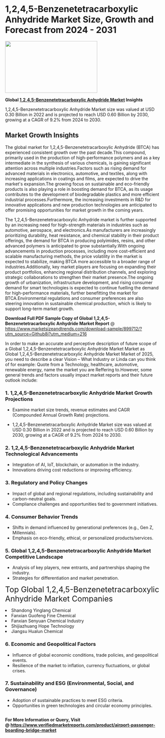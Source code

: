 <H1>1,2,4,5-Benzenetetracarboxylic Anhydride Market Size, Growth and Forecast from 2024 - 2031</H1><img class="aligncenter size-medium wp-image-584254" src="https://thirdeyenews.in/wp-content/uploads/2024/09/Global-Market-Research-300x168.jpeg" alt="" width="300" height="168" /><p><strong>Global&nbsp;<a href="https://www.marketsizeandtrends.com/download-sample/899712/?utm_source=Github8j?utm_medium=216">1,2,4,5-Benzenetetracarboxylic Anhydride Market</a> Insights</strong></p><p>1,2,4,5-Benzenetetracarboxylic Anhydride Market size was valued at USD 0.30 Billion in 2022 and is projected to reach USD 0.60 Billion by 2030, growing at a CAGR of 9.2% from 2024 to 2030.</p><p><h2>Market Growth Insights</h2> <p>The global market for 1,2,4,5-Benzenetetracarboxylic Anhydride (BTCA) has experienced consistent growth over the past decade.This compound, primarily used in the production of high-performance polymers and as a key intermediate in the synthesis of various chemicals, is gaining significant attention across multiple industries.Factors such as rising demand for advanced materials in electronics, automotive, and textiles, along with increasing applications in coatings and films, are expected to drive the market's expansion.The growing focus on sustainable and eco-friendly products is also playing a role in boosting demand for BTCA, as its usage contributes to the development of biodegradable plastics and more efficient industrial processes.Furthermore, the increasing investments in R&D for innovative applications and new production technologies are anticipated to offer promising opportunities for market growth in the coming years.</p> <p>The 1,2,4,5-Benzenetetracarboxylic Anhydride market is further supported by an increasing need for high-strength materials in industries such as automotive, aerospace, and electronics.As manufacturers are increasingly prioritizing durability, heat resistance, and chemical stability in their product offerings, the demand for BTCA in producing polyimides, resins, and other advanced polymers is anticipated to grow substantially.With ongoing advancements in production processes, including more cost-efficient and scalable manufacturing methods, the price volatility in the market is expected to stabilize, making BTCA more accessible to a broader range of industries.Additionally, key market players are focusing on expanding their product portfolios, enhancing regional distribution channels, and exploring strategic collaborations to strengthen their market presence.The ongoing growth of urbanization, infrastructure development, and rising consumer demand for smart technologies is expected to continue fuelling the demand for high-performance materials, further benefitting the market for BTCA.Environmental regulations and consumer preferences are also steering innovation in sustainable chemical production, which is likely to support long-term market growth.</p> <p><span class=""><strong>Download Full PDF Sample Copy of Global 1,2,4,5-Benzenetetracarboxylic Anhydride Market Report</strong> @ <a href="https://www.marketsizeandtrends.com/download-sample/899712/?utm_source=Github8j?utm_medium=216" target="_blank">https://www.marketsizeandtrends.com/download-sample/899712/?utm_source=Github8j?utm_medium=216</a></span></p><p>In order to make an accurate and perceptive description of future scope of a Global&nbsp;1,2,4,5-Benzenetetracarboxylic Anhydride Market Market as Global&nbsp;1,2,4,5-Benzenetetracarboxylic Anhydride Market Market of 2025, you need to describe a clear Vision &ndash; What Industry or Linda can you think of for example: Quote from a Technology, healthcare, automotive, renewable energy, name the market you are Reffering to.However, some general trends and factors usually impact market reports and their future outlook include:</p><h3>1.&nbsp;<strong>1,2,4,5-Benzenetetracarboxylic Anhydride Market Growth Projections</strong></h3><ul><li>Examine market size trends, revenue estimates and CAGR (Compounded Annual Growth Rate) projections.</li><li><p>1,2,4,5-Benzenetetracarboxylic Anhydride Market size was valued at USD 0.30 Billion in 2022 and is projected to reach USD 0.60 Billion by 2030, growing at a CAGR of 9.2% from 2024 to 2030.</p></li></ul><h3>2.&nbsp;<strong>1,2,4,5-Benzenetetracarboxylic Anhydride Market Technological Advancements</strong></h3><ul><li>Integration of AI, IoT, blockchain, or automation in the industry.</li><li>Innovations driving cost reductions or improving efficiency.</li></ul><h3>3.&nbsp;<strong>Regulatory and Policy Changes</strong></h3><ul><li>Impact of global and regional regulations, including sustainability and carbon-neutral goals.</li><li>Compliance challenges and opportunities tied to government initiatives.</li></ul><h3>4.&nbsp;<strong>Consumer Behavior Trends</strong></h3><ul><li>Shifts in demand influenced by generational preferences (e.g., Gen Z, Millennials).</li><li>Emphasis on eco-friendly, ethical, or personalized products/services.</li></ul><h3>5.&nbsp;<strong>Global 1,2,4,5-Benzenetetracarboxylic Anhydride Market Competitive Landscape</strong></h3><ul><li>Analysis of key players, new entrants, and partnerships shaping the industry.</li><li>Strategies for differentiation and market penetration.</li></ul><p data-pm-slice="1 1 []"><span style="color: inherit; font-family: inherit; font-size: 25px;">Top Global 1,2,4,5-Benzenetetracarboxylic Anhydride Market Companies</span></p><div class="" data-test-id=""><p><li>Shandong Yinglang Chemical</li><li> Fanxian Guofeng Fine Chemical</li><li> Fanxian Senyuan Chemical Industry</li><li> Shijiazhuang Hope Technology</li><li> Jiangsu Hualun Chemical</li></p></div><h3>6.&nbsp;<strong>Economic and Geopolitical Factors</strong></h3><ul><li>Influence of global economic conditions, trade policies, and geopolitical events.</li><li>Resilience of the market to inflation, currency fluctuations, or global crises.</li></ul><h3>7.&nbsp;<strong>Sustainability and ESG (Environmental, Social, and Governance)</strong></h3><ul><li>Adoption of sustainable practices to meet ESG criteria.</li><li>Opportunities in green technologies and circular economy principles.</li></ul><h2><strong style="font-size: 14px;">For More Information or Query, Visit @&nbsp;</strong><a style="background-color: #ffffff; font-size: 14px;" href="https://www.marketsizeandtrends.com/report/1245-benzenetetracarboxylic-anhydride-market/" target="_blank">https://www.verifiedmarketreports.com/product/airport-passenger-boarding-bridge-market</a></h2>